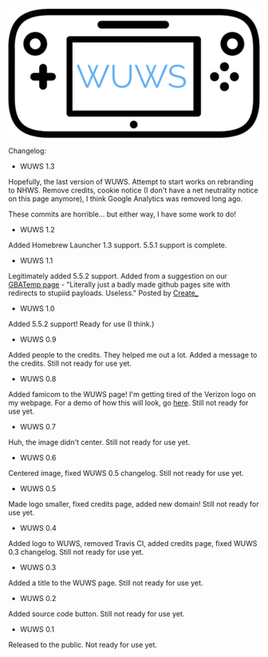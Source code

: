 ![WUWS logo](wuws-logo.png)

Changelog:

- WUWS 1.3

Hopefully, the last version of WUWS. Attempt to start works on rebranding to NHWS. Remove credits, cookie notice (I don't have a net neutrality notice on this page anymore), I think Google Analytics was removed long ago.

These commits are horrible... but either way, I have some work to do!

- WUWS 1.2

Added Homebrew Launcher 1.3 support. 5.5.1 support is complete.

- WUWS 1.1

Legitimately added 5.5.2 support. Added from a suggestion on our [GBATemp page](https://gbatemp.net/threads/wuws-just-another-way-to-access-homebrew.495989/) - "Literally just a badly made github pages site with redirects to stupiid payloads. Useless." Posted by [Create_](https://gbatemp.net/members/create_.427071/) 

- WUWS 1.0

Added 5.5.2 support! Ready for use (I think.)

- WUWS 0.9

Added people to the credits. They helped me out a lot. Added a message to the credits. Still not ready for use yet.

- WUWS 0.8

Added famicom to the WUWS page! I'm getting tired of the Verizon logo on my webpage. For a demo of how this will look, go [here](http://bit.ly/wuwslegodemo). Still not ready for use yet. 

- WUWS 0.7

Huh, the image didn't center. Still not ready for use yet. 

- WUWS 0.6

Centered image, fixed WUWS 0.5 changelog. Still not ready for use yet. 

- WUWS 0.5

Made logo smaller, fixed credits page, added new domain! Still not ready for use yet. 

- WUWS 0.4

Added logo to WUWS, removed Travis CI, added credits page, fixed WUWS 0.3 changelog. Still not ready for use yet. 

- WUWS 0.3

Added a title to the WUWS page. Still not ready for use yet.

- WUWS 0.2

Added source code button. Still not ready for use yet.

- WUWS 0.1

Released to the public. Not ready for use yet.


